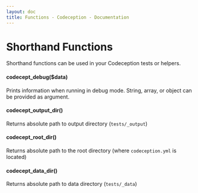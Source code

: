 ```yaml
---
layout: doc
title: Functions - Codeception - Documentation
---
```


# Shorthand Functions

Shorthand functions can be used in your Codeception tests or helpers. 

#### codecept_debug($data)

Prints information when running in debug mode. String, array, or object can be provided as argument.
  
#### codecept_output_dir()
  
Returns absolute path to output directory (`tests/_output`)
  
#### codecept_root_dir()
 
Returns absolute path to the root directory (where `codeception.yml` is located)
 
#### codecept_data_dir()
 
Returns absolute path to data directory (`tests/_data`)